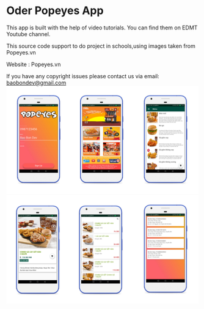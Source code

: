 # Oder Popeyes App

This app is built with the help of video tutorials. You can find them on EDMT Youtube channel.

This source code support to do project in schools,using images taken from Popeyes.vn

Website : Popeyes.vn

If you have any copyright issues please contact us via email: baobondev@gmail.com
![Android App Oder Popeyes1](https://github.com/baobon/AndroidApp_Oder_Popeyes/blob/master/readme/screenshot1.jpg?raw=true)
![Android App Oder Popeyes2](https://github.com/baobon/AndroidApp_Oder_Popeyes/blob/master/readme/screenshot2.jpg?raw=true)
